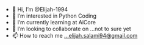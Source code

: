 - 👋 Hi, I’m @Elijah-1994
- 👀 I’m interested in Python Coding 
- 🌱 I’m currently learning at AiCore
- 💞️ I’m looking to collaborate on ...not to sure yet
- 📫 How to reach me ...elijah.salami94@gmail.com

<!---
Elijah-1994/Elijah-1994 is a ✨ special ✨ repository because its `README.md` (this file) appears on your GitHub profile.
You can click the Preview link to take a look at your changes.
--->
